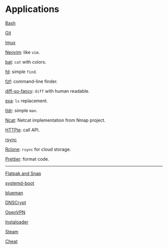 # Applications

[Bash](bash.md)

[Git](git.md)

[tmux](tmux.md)

[Neovim](neovim.md): like `vim`.

[bat](https://github.com/sharkdp/bat): `cat` with colors.

[fd](https://github.com/sharkdp/fd): simple `find`.

[fzf](fzf.md): command-line finder.

[diff-so-fancy](https://github.com/so-fancy/diff-so-fancy): `diff` with human readable.

[exa](https://github.com/ogham/exa): `ls` replacement.

[tldr](https://github.com/tldr-pages/tldr): simple `man`.

[Ncat](ncat.md): Netcat implementation from Nmap project.

[HTTPie](https://httpie.org/): call API.

[rsync](rsync.md)

[Rclone](https://rclone.org/): `rsync` for cloud storage.

[Prettier](https://prettier.io/): format code.

---

[Flatpak and Snap](flatpak-snap.md)

[systemd-boot](systemd-boot.md)

[blueman](https://github.com/blueman-project/blueman)

[DNSCrypt](dnscrypt.md)

[OpenVPN](openvpn.md)

[Instaloader](instaloader.md)

[Steam](steam.md)

[Cheat](cheat.md)
